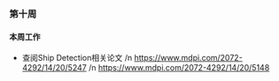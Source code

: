 ### 第十周

#### 本周工作

* 查阅Ship Detection相关论文 /n
  <https://www.mdpi.com/2072-4292/14/20/5247> /n
  <https://www.mdpi.com/2072-4292/14/20/5148>
  

  

  

  

  

  

  

  

  

  

  

  

  

  
